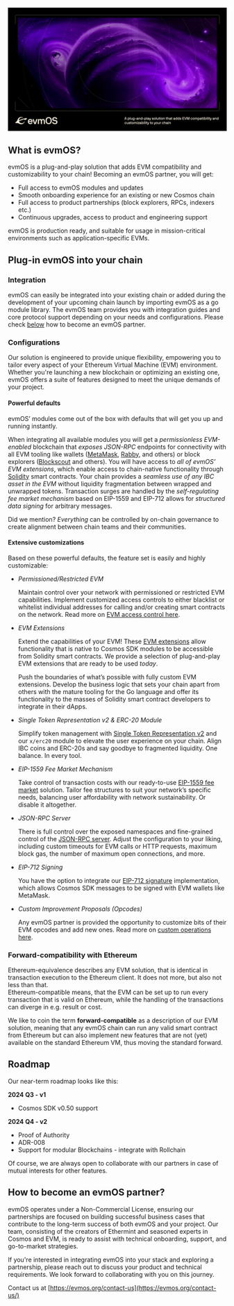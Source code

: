 <img
    src="evmOS_repo_header.png"
    alt="evmOS - A plug-and-play solution that adds EVM compatibility and customizability to your chain"
/>

## What is evmOS?

evmOS is a plug-and-play solution that adds EVM compatibility
and customizability to your chain!
Becoming an evmOS partner, you will get:

- Full access to evmOS modules and updates
- Smooth onboarding experience for an existing or new Cosmos chain
- Full access to product partnerships (block explorers, RPCs, indexers etc.)
- Continuous upgrades, access to product and engineering support

evmOS is production ready, and suitable for usage in mission-critical environments such as application-specific EVMs.

## Plug-in evmOS into your chain

### Integration

evmOS can easily be integrated into your existing chain
or added during the development of your upcoming chain launch
by importing evmOS as a go module library.
The evmOS team provides you with integration guides and core protocol support depending on your needs and configurations.
Please check [below](#how-to-become-an-evmos-partner)
how to become an evmOS partner.

### Configurations

Our solution is engineered to provide unique flexibility,
empowering you to tailor every aspect of your Ethereum Virtual Machine (EVM) environment.
Whether you're launching a new blockchain or optimizing an existing one,
evmOS offers a suite of features designed to meet the unique demands of your project.

#### Powerful defaults

evmOS’ modules come out of the box with defaults that will get you up and running instantly.

When integrating all available modules you will get a *permissionless EVM-enabled* blockchain
that *exposes JSON-RPC* endpoints for connectivity with all EVM tooling
like wallets ([MetaMask](https://metamask.io/), [Rabby](https://rabby.io/), and others)
or block explorers ([Blockscout](https://docs.blockscout.com/) and others).
You will have access to *all of evmOS’ EVM extensions*,
which enable access to chain-native functionality
through [Solidity](https://docs.soliditylang.org/en/v0.8.26/) smart contracts.
Your chain provides a *seamless use of any IBC asset in the EVM*
without liquidity fragmentation between wrapped and unwrapped tokens.
Transaction surges are handled by the *self-regulating fee market mechanism* based on EIP-1559
and EIP-712 allows for *structured data signing* for arbitrary messages.

Did we mention? *Everything* can be controlled by on-chain governance
to create alignment between chain teams and their communities.

#### Extensive customizations

Based on these powerful defaults, the feature set is easily and highly customizable:

- *Permissioned/Restricted EVM*

    Maintain control over your network with permissioned or restricted EVM capabilities.
    Implement customized access controls to either blacklist or whitelist individual addresses for calling
    and/or creating smart contracts on the network.
    Read more on [EVM access control here](https://docs.evmos.org/protocol/modules/evm#access-control).

- *EVM Extensions*

    Extend the capabilities of your EVM!
    These [EVM extensions](https://docs.evmos.org/develop/smart-contracts/evm-extensions) allow functionality
    that is native to Cosmos SDK modules to be accessible from Solidity smart contracts.
    We provide a selection of plug-and-play EVM extensions that are ready to be used *today*.

    Push the boundaries of what’s possible with fully custom EVM extensions.
    Develop the  business logic that sets your chain apart from others with the mature tooling for the Go language
    and offer its functionality to the masses of Solidity smart contract developers
    to integrate in their dApps.

- *Single Token Representation v2 & ERC-20 Module*

    Simplify token management with [Single Token Representation v2](https://medium.com/evmos/evmos-introduces-native-tokens-as-erc-20-for-cosmos-1a4c7de5c3e9)
    and our `x/erc20` module to elevate the user experience on your chain.
    Align IBC coins and ERC-20s and say goodbye to fragmented liquidity.
    One balance. In every tool.

- *EIP-1559 Fee Market Mechanism*

    Take control of transaction costs with our
    ready-to-use [EIP-1559 fee market](https://eips.ethereum.org/EIPS/eip-1559) solution.
    Tailor fee structures to suit your network’s specific needs,
    balancing user affordability with network sustainability.
    Or disable it altogether.

- *JSON-RPC Server*

    There is full control over the exposed namespaces and fine-grained control of the
    [JSON-RPC server](https://docs.evmos.org/develop/api/ethereum-json-rpc).
    Adjust the configuration to your liking,
    including custom timeouts for EVM calls or HTTP requests,
    maximum block gas, the number of maximum open connections, and more.

- *EIP-712 Signing*

    You have the option to integrate our [EIP-712 signature](https://eips.ethereum.org/EIPS/eip-712) implementation,
    which allows Cosmos SDK messages to be signed with EVM wallets like MetaMask.

- *Custom Improvement Proposals (Opcodes)*

    Any evmOS partner is provided the opportunity to customize bits of their EVM opcodes and add new ones.
    Read more on [custom operations here](https://docs.evmos.org/develop/smart-contracts/custom-improvement-proposals).

### Forward-compatibility with Ethereum

Ethereum-equivalence describes any EVM solution,
that is identical in transaction execution to the Ethereum client.
It does not more, but also not less than that.  
Ethereum-compatible means,
that the EVM can be set up to run every transaction that is valid on Ethereum,
while the handling of the transactions can diverge in e.g. result or cost.

We like to coin the term **forward-compatible**
as a description of our EVM solution,
meaning that any evmOS chain can run any valid smart contract
from Ethereum but can also implement new features that are
not (yet) available on the standard Ethereum VM,
thus moving the standard forward.

## Roadmap

Our near-term roadmap looks like this:

**2024 Q3 - v1**

- Cosmos SDK v0.50 support

**2024 Q4 - v2**

- Proof of Authority
- ADR-008
- Support for modular Blockchains - integrate with Rollchain

Of course, we are always open to collaborate with our partners
in case of mutual interests for other features.

## How to become an evmOS partner?

evmOS operates under a Non-Commercial License,
ensuring our partnerships are focused on building successful
business cases that contribute to the long-term success of both evmOS
and your project.
Our team, consisting of the creators of Ethermint and
seasoned experts in Cosmos and EVM,
is ready to assist with technical onboarding, support,
and go-to-market strategies.

If you're interested in integrating evmOS into your stack
and exploring a partnership, please reach out
to discuss your product and technical requirements.
We look forward to collaborating with you on this journey.

Contact us at [https://evmos.org/contact-us](https://evmos.org/contact-us/)
